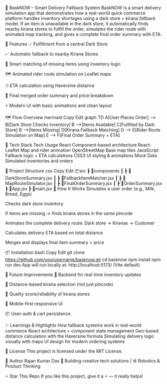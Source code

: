 🛒 BaskNOW – Smart Delivery Fallback System
BaskNOW is a smart delivery simulation app that demonstrates how a real-world quick commerce platform handles inventory shortages using a dark store + kirana fallback model. If an item is unavailable in the dark store, it automatically finds nearby kirana stores to fulfill the order, simulates the rider route with animated map tracking, and gives a complete final order summary with ETA.

🚀 Features
✅ Fulfillment from a central Dark Store

✅ Automatic fallback to nearby Kirana Stores

🧠 Smart matching of missing items using inventory logic

🗺️ Animated rider route simulation on Leaflet maps

⏱ ETA calculation using Haversine distance

🧾 Final merged order summary and price breakdown

⚡ Modern UI with basic animations and clean layout

🗺️ Flow Overview
mermaid
Copy
Edit
graph TD
A[User Places Order] --> B[Dark Store Checks Inventory]
B -->|Items Available| C[Fulfilled by Dark Store]
B -->|Items Missing| D[Kirana Fallback Matching]
D --> E[Rider Route Simulation on Map]
E --> F[Final Order Summary + ETA]

🧩 Tech Stack
Tech	Usage
React	Component-based architecture
React-Leaflet	Map and rider animation
OpenStreetMap	Base map tiles
JavaScript	Fallback logic + ETA calculations
CSS3	UI styling & animations
Mock Data	Simulated inventories and orders

📁 Project Structure
css
Copy
Edit
📦src
 ┣ 📂components
 ┃ ┣ 📜DarkStoreSummary.jsx
 ┃ ┣ 📜FallbackItemMatcher.jsx
 ┃ ┣ 📜MapRouteSimulator.jsx
 ┃ ┣ 📜FinalOrderSummary.jsx
 ┃ ┣ 📜OrderSummary.jsx
 ┣ 📜App.jsx
 ┣ 📜main.jsx
🧠 How It Works
Simulates a user order (e.g., Milk, Bread, Eggs)

Checks dark store inventory

If items are missing → finds kirana stores in the same pincode

Animates the complete delivery route:
Dark store → Kiranas → Customer

Calculates delivery ETA based on total distance

Merges and displays final item summary + price

📦 Installation
bash
Copy
Edit
git clone https://github.com/yourusername/basknow.git
cd basknow
npm install
npm run dev
App will run locally at: http://localhost:5173/ (Vite default)

🔮 Future Improvements
🧾 Backend for real-time inventory updates

🧭 Distance-based kirana selection (not just pincode)

🛑 Quality score/reliability of kirana stores

📱 Mobile-first responsive UI

📦 User-auth & cart persistence

✨ Learnings & Highlights
How fallback systems work in real-world commerce
React architecture + component state management
Geo-based distance calculation with the Haversine formula
Simulating delivery logic visually with maps
UI design for modern ordering systems

📄 License
This project is licensed under the MIT License.

👤 Author
Rajan Kumar Das
💼 Building creative tech solutions | ⚙️ Robotics & Product Thinking

⭐ Star This Repo
If you like this project, give it a ⭐ — it really helps!

